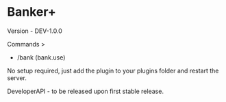 # Banker+

Version - DEV-1.0.0

Commands > 
 - /bank (bank.use)
 
No setup required, just add the plugin to your plugins folder and restart the server.

DeveloperAPI - to be released upon first stable release.

